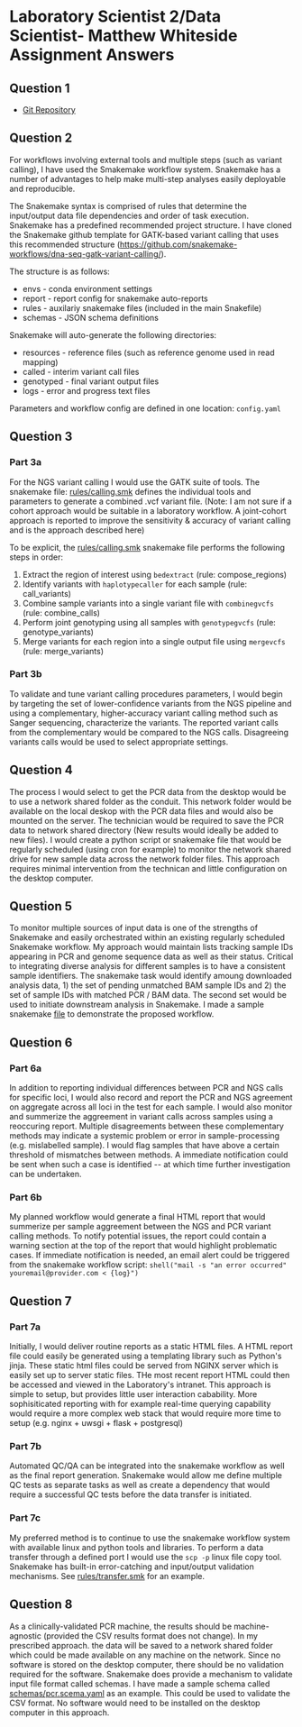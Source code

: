 # Laboratory Scientist 2/Data Scientist- Matthew Whiteside Assignment Answers 

## Question 1

* [Git Repository](https://github.com/mwhitesi/apl_assignment)


## Question 2

For workflows involving external tools and multiple steps (such as variant calling), I have used the Smakemake workflow system. Snakemake has a number of 
advantages to help make multi-step analyses easily deployable and reproducible.

The Snakemake syntax is comprised of rules that determine the input/output data file dependencies and order of task execution. Snakemake has a predefined recommended project structure. I have cloned the Snakemake github template for GATK-based variant calling that uses this recommended structure (https://github.com/snakemake-workflows/dna-seq-gatk-variant-calling/).

The structure is as follows:

* envs - conda environment settings
* report - report config for snakemake auto-reports
* rules - auxilariy snakemake files (included in the main Snakefile)
* schemas - JSON schema definitions 

Snakemake will auto-generate the following directories:

* resources - reference files (such as reference genome used in read mapping)
* called - interim variant call files 
* genotyped - final variant output files
* logs - error and progress text files

Parameters and workflow config are defined in one location: `config.yaml`

## Question 3

### Part 3a

For the NGS variant calling I would use the GATK suite of tools. The snakemake file: [rules/calling.smk](rules/calling.smk) defines the individual tools and parameters to generate a combined .vcf variant file. 
(Note: I am not sure if a cohort approach would be suitable in a laboratory workflow. A joint-cohort approach is reported to improve the sensitivity & accuracy of variant calling and is the approach described here)

To be explicit, the [rules/calling.smk](rules/calling.smk) snakemake file performs the following steps in order:  

1. Extract the region of interest using `bedextract` (rule: compose_regions)
1. Identify variants with `haplotypecaller` for each sample (rule: call_variants)
1. Combine sample variants into a single variant file with `combinegvcfs` (rule: combine_calls)
1. Perform joint genotyping using all samples with `genotypegvcfs` (rule: genotype_variants)
1. Merge variants for each region into a single output file using `mergevcfs` (rule: merge_variants)

### Part 3b

To validate and tune variant calling procedures parameters, I would begin by targeting the set of lower-confidence variants from the NGS pipeline and using a complementary, higher-accuracy variant calling method such as Sanger sequencing, characterize the variants. The reported variant calls from the complementary would be compared to the NGS calls. Disagreeing variants calls would be used to select appropriate settings.  

## Question 4

The process I would select to get the PCR data from the desktop would be to use a network shared folder as the conduit.  This network folder would be available on the local deskop with the PCR data files and would also be mounted on the server. The technician would be required to save the PCR data to network shared directory (New results would ideally be added to new files). I would create a python script or snakemake file that would be regularly scheduled (using cron for example) to monitor the network shared drive for new sample data across the network folder files. This approach requires minimal intervention from the technican and little configuration on the desktop computer.

## Question 5

To monitor multiple sources of input data is one of the strengths of Snakemake and easily orchestrated within an existing regularly scheduled Snakemake workflow. My approach would maintain lists tracking sample IDs appearing in PCR and genome sequence data as well as their status. Critical to integrating diverse analysis for different samples is to have a consistent sample identifiers. The snakemake task would identify amoung downloaded analysis data, 1) the set of pending unmatched BAM sample IDs and 2) the set of sample IDs with matched PCR / BAM data. The second set would be used to initiate downstream analysis in Snakemake. I made a sample snakemake [file](rules/pending.smk) to demonstrate the proposed workflow.

## Question 6

### Part 6a 

In addition to reporting individual differences between PCR and NGS calls for specific loci, I would also record and report the PCR and NGS agreement on aggregate across all loci in the test for each sample. I would also monitor and summerize the aggreement in variant calls across samples using a reoccuring report. Multiple disagreements between these complementary methods may indicate a systemic problem or error in sample-processing (e.g. mislabelled sample). I would flag samples that have above a certain threshold of mismatches between methods. A immediate notification could be sent when such a case is identified -- at which time further investigation can be undertaken.

### Part 6b

My planned workflow would generate a final HTML report that would summerize per sample aggreement between the NGS and PCR variant calling methods. To notify potential issues, the report could contain a warning section at the top of the report that would highlight problematic cases. If immediate notification is needed, an email alert could be triggered from the snakemake workflow script: `shell("mail -s "an error occurred" youremail@provider.com < {log}")`

## Question 7

### Part 7a

Initially, I would deliver routine reports as a static HTML files. A HTML report file could easily be generated using a templating library such as Python's jinja. These static html files could be served from NGINX server which is easily set up to server static files. THe most recent report HTML could then be accessed and viewed in the Laboratory's intranet. This approach is simple to setup, but provides little user interaction cabability. More sophisiticated reporting with for example real-time querying capability would require a more complex web stack that would require more time to setup (e.g. nginx + uwsgi + flask + postgresql)

### Part 7b

Automated QC/QA can be integrated into the snakemake workflow as well as the final report generation. Snakemake would allow me define multiple QC tests as separate tasks as well as create a dependency that would require a successful QC tests before the data transfer is initiated.

### Part 7c

My preferred method is to continue to use the snakemake workflow system with available linux and python tools and libraries. To perform a data transfer through a defined port I would use the `scp -p` linux file copy tool. Snakemake has built-in error-catching and input/output validation mechanisms. See [rules/transfer.smk](rules/transfer.smk) for an example. 

## Question 8

As a clinically-validated PCR machine, the results should be machine-agnostic (provided the CSV results format does not change). In my prescribed approach. the data will be saved to a network shared folder which could be made available on any machine on the network. Since no software is stored on the desktop computer, there should be no validation required for the software. Snakemake does provide a mechanism to validate input file format called schemas. I have made a sample schema called [schemas/pcr.scema.yaml](schemas/pcr.scema.yaml) as an example. This could be used to validate the CSV format. No software would need to be installed on the desktop computer in this approach. 





